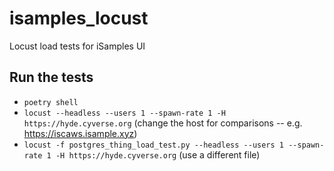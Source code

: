# isamples_locust
Locust load tests for iSamples UI
## Run the tests
* `poetry shell`
* `locust --headless --users 1 --spawn-rate 1 -H https://hyde.cyverse.org` (change the host for comparisons -- e.g. https://iscaws.isample.xyz)
* `locust -f postgres_thing_load_test.py --headless --users 1 --spawn-rate 1 -H https://hyde.cyverse.org` (use a different file)